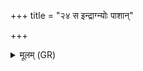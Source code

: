 +++
title = "२४ स इन्द्राग्न्योः पाशान्"

+++
<details><summary>मूलम् (GR)</summary>

(…) । +++(see 1abcd)+++  
स इन्द्राग्न्योः पाशान् (…) ॥ +++(see 1(e)fg)+++
</details>
